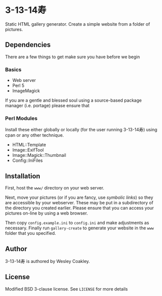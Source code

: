 3-13-14寿
========

Static HTML gallery generator. Create a simple website from a folder of
pictures.

Dependencies
------------

There are a few things to get make sure you have before we begin

### Basics

- Web server
- Perl 5
- ImageMagick

If you are a gentle and blessed soul using a source-based package manager
(i.e. portage) please ensure that

### Perl Modules

Install these either globally or locally (for the user running 3-13-14寿)
using cpan or any other technique.

- HTML::Template
- Image::ExifTool
- Image::Magick::Thumbnail
- Config::IniFiles

Installation
------------

First, host the `www/` directory on your web server.

Next, move your pictures (or if you are fancy, use _symbolic links_) so they
are accessible by your webserver. These may be put in a subdirectory of the
directory you created earlier. Please ensure that you can access your
pictures on-line by using a web browser.

Then copy `config.example.ini` to `config.ini` and make adjustments as
necessary. Finally run `gallery-create` to generate your website in the `www`
folder that you specified.

Author
------
3-13-14寿 is authored by Wesley Coakley.

License
-------
Modified BSD 3-clause license. See `LICENSE` for more details
